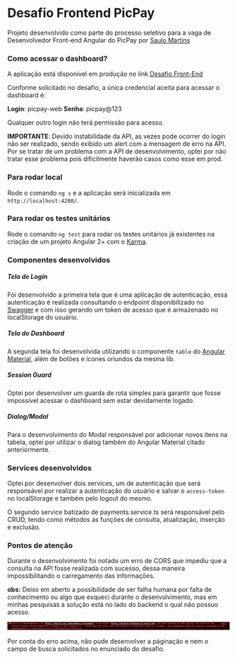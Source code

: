 # Desafio Frontend PicPay

Projeto desenvolvido como parte do processo seletivo para a vaga de Desenvolvedor Front-end Angular do PicPay por [Saulo Martins](https://www.linkedin.com/in/saulorodriguesm/)

### Como acessar o dashboard?

A aplicação está disponível em produção no link [Desafio Front-End](https://desafio-frontend-v2.vercel.app)

Conforme solicitado no desafio, a única credencial aceita para acessar o dashboard é:

**Login**: picpay-web
**Senha**: picpay@123

Qualquer outro login não terá permissão para acesso.

**IMPORTANTE**: Devido instabilidade da API, as vezes pode ocorrer do login não ser realizado, sendo exibido um alert com a mensagem de erro na API. Por se tratar de um problema com a API de desenvolvimento, optei por não tratar esse problema pois dificilmente haverão casos como esse em prod.

### Para rodar local

Rode o comando `ng s` e a aplicação será inicializada em `http://localhost:4200/`.

### Para rodar os testes unitários

Rode o comando `ng test` para rodar os testes unitários já existentes na criação de um projeto Angular 2+ com o [Karma](https://karma-runner.github.io).

### Componentes desenvolvidos

##### Tela de Login

Foi desenvolvido a primeira tela que é uma aplicação de autenticação, essa autenticação é realizada consultando o endpoint disponibilizado no [Swagger](https://3kniis.sse.codesandbox.io/) e com isso gerando um token de acesso que é armazenado no localStorage do usuário.

##### Tela do Dashboard

A segunda tela foi desenvolvida utilizando o componente `table` do [Angular Material](https://material.angular.io/), além de botões e ícones oriundos da mesma lib.

##### Session Guard

Optei por desenvolver um guarda de rota simples para garantir que fosse impossível acessar o dashboard sem estar devidamente logado.

##### Dialog/Modal

Para o desenvolvimento do Modal responsável por adicionar novos itens na tabela, optei por utilizar o dialog também do Angular Material citado anteriormente.

### Services desenvolvidos

Optei por desenvolver dois services, um de autenticação que será responsável por realizar a autenticação do usuário e salvar o `access-token` no localStorage e também pelo logout do mesmo.

O segundo service batizado de payments.service.ts será responsável pelo CRUD, tendo como métodos as funções de consulta, atualização, inserção e exclusão.

### Pontos de atenção

Durante o desenvolvimento foi notado um erro de CORS que impediu que a consulta na API fosse realizada com sucesso, dessa maneira impossibilitando o carregamento das informações.

**obs:** Deixo em aberto a possibilidade de ser falha humana por falta de conhecimento ou algo que esqueci durante o desenvolvimento, mas em minhas pesquisas a solução está no lado do backend o qual não possuo acesso.

![Printscreen do erro apontado no console do browser](image.png)

Por conta do erro acima, não pude desenvolver a páginação e nem o campo de busca solicitados no enunciado do desafio.
